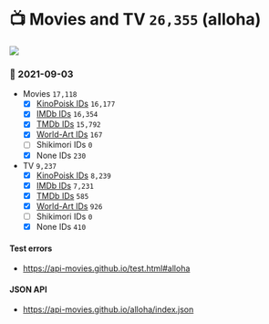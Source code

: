 # :tv: Movies and TV `26,355` (alloha)

<a href="https://API-Movies.github.io"><img src="https://API-Movies.github.io/banner.png?cache"></a>

### :date: 2021-09-03
- Movies `17,118`
  - [x] <a href="https://API-Movies.github.io/alloha/movie_kinopoisk_ids.json">KinoPoisk IDs</a> `16,177`
  - [x] <a href="https://API-Movies.github.io/alloha/movie_imdb_ids.json">IMDb IDs</a> `16,354`
  - [x] <a href="https://API-Movies.github.io/alloha/movie_tmdb_ids.json">TMDb IDs</a> `15,792`
  - [x] <a href="https://API-Movies.github.io/alloha/movie_world_art_ids.json">World-Art IDs</a> `167`
  - [ ] Shikimori IDs `0`
  - [x] None IDs `230`
- TV `9,237`
  - [x] <a href="https://API-Movies.github.io/alloha/tv_kinopoisk_ids.json">KinoPoisk IDs</a> `8,239`
  - [x] <a href="https://API-Movies.github.io/alloha/tv_imdb_ids.json">IMDb IDs</a> `7,231`
  - [x] <a href="https://API-Movies.github.io/alloha/tv_tmdb_ids.json">TMDb IDs</a> `585`
  - [x] <a href="https://API-Movies.github.io/alloha/tv_world_art_ids.json">World-Art IDs</a> `926`
  - [ ] Shikimori IDs `0`
  - [x] None IDs `410`
#### Test errors
- <a href='https://api-movies.github.io/test.html#alloha'>https://api-movies.github.io/test.html#alloha</a>
#### JSON API
- <a href='https://api-movies.github.io/alloha/index.json'>https://api-movies.github.io/alloha/index.json</a>
